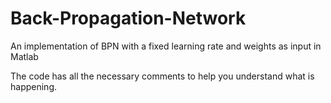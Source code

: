 # Back-Propagation-Network
An implementation of BPN with a fixed learning rate and weights as input in Matlab

The code has all the necessary comments to help you understand what is happening.

